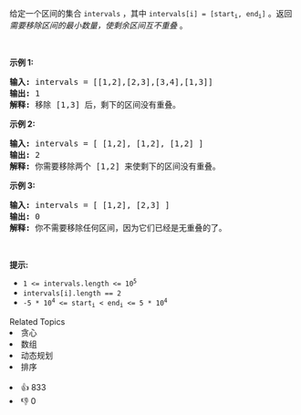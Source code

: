 <p>给定一个区间的集合&nbsp;<code>intervals</code>&nbsp;，其中 <code>intervals[i] = [start<sub>i</sub>, end<sub>i</sub>]</code>&nbsp;。返回 <em>需要移除区间的最小数量，使剩余区间互不重叠&nbsp;</em>。</p>

<p>&nbsp;</p>

<p><strong>示例 1:</strong></p>

<pre>
<strong>输入:</strong> intervals = [[1,2],[2,3],[3,4],[1,3]]
<strong>输出:</strong> 1
<strong>解释:</strong> 移除 [1,3] 后，剩下的区间没有重叠。
</pre>

<p><strong>示例 2:</strong></p>

<pre>
<strong>输入:</strong> intervals = [ [1,2], [1,2], [1,2] ]
<strong>输出:</strong> 2
<strong>解释:</strong> 你需要移除两个 [1,2] 来使剩下的区间没有重叠。
</pre>

<p><strong>示例 3:</strong></p>

<pre>
<strong>输入:</strong> intervals = [ [1,2], [2,3] ]
<strong>输出:</strong> 0
<strong>解释:</strong> 你不需要移除任何区间，因为它们已经是无重叠的了。
</pre>

<p>&nbsp;</p>

<p><strong>提示:</strong></p>

<ul>
	<li><code>1 &lt;= intervals.length &lt;= 10<sup>5</sup></code></li>
	<li><code>intervals[i].length == 2</code></li>
	<li><code>-5 * 10<sup>4</sup>&nbsp;&lt;= start<sub>i</sub>&nbsp;&lt; end<sub>i</sub>&nbsp;&lt;= 5 * 10<sup>4</sup></code></li>
</ul>
<div><div>Related Topics</div><div><li>贪心</li><li>数组</li><li>动态规划</li><li>排序</li></div></div><br><div><li>👍 833</li><li>👎 0</li></div>